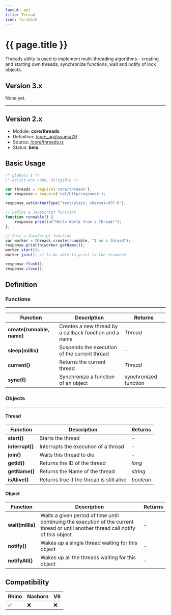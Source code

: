 ```yaml
---
layout: api
title: Thread
icon: fa-check
---
```


{{ page.title }}
===

Threads utility is used to implement multi-threading algorithms - creating and starting own threads, synchronize functions, wait and notify of lock objects.

Version 3.x
---

None yet.

---


Version 2.x
---

- Module: **core/threads**
- Definition: [/core_api/issues/29](https://github.com/dirigiblelabs/core_api/issues/29)
- Source: [/core/threads.js](https://github.com/dirigiblelabs/core_api/blob/master/core_api/ScriptingServices/core/threads.js)
- Status: **beta**

Basic Usage
---

```javascript
/* globals $ */
/* eslint-env node, dirigible */

var threads = require('core/threads');
var response = require('net/http/response');

response.setContentType("text/plain; charset=UTF-8");

// Define a JavaScript function
function runnable() {
	response.println("Hello World from a Thread!");
};

// Pass a JavaScript function
var worker = threads.create(runnable, "I am a thread");
response.println(worker.getName());
worker.start();
worker.join(); // to be able to print to the response

response.flush();
response.close();
```

Definition
---

### Functions

---

Function     | Description | Returns
------------ | ----------- | --------
**create(runnable, name)**   | Creates a new thread by a callback function and a name | *Thread*
**sleep(millis)**    | Suspends the execution of the current thread | -
**current()**  | Returns the current thread | *Thread*
**sync(f)**  | Synchronize a function of an object | synchronized function


### Objects

---

#### Thread


Function     | Description | Returns
------------ | ----------- | --------
**start()**   | Starts the thread | -
**interrupt()**   | Interrupts the execution of a thread | -
**join()**   | Waits this thread to die | -
**getId()**  | Returns the ID of the thread | *long*
**getName()**  | Returns the Name of the thread | *string*
**isAlive()**  | Returns true if the thread is still alive | *boolean*


#### Object

Function     | Description | Returns
------------ | ----------- | --------
**wait(millis)**   | Waits a given period of time until continuing the execution of the current thread or until another thread call notify of this object | -
**notify()**   | Wakes up a single thread waiting for this object | -
**notifyAll()**   | Wakes up all the threads waiting for this object | -



Compatibility
---

Rhino | Nashorn | V8
----- | ------- | --------
 ✅  | ❌  | ❌
